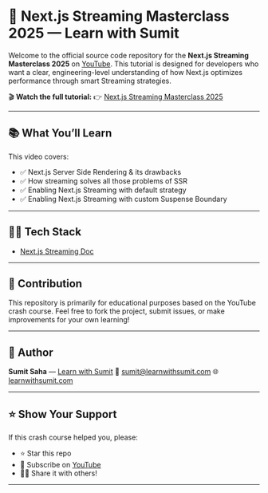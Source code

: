 # 🚀 Next.js Streaming Masterclass 2025 — Learn with Sumit

Welcome to the official source code repository for the **Next.js Streaming Masterclass 2025** on [YouTube](https://youtube.com/@LearnwithSumit). This tutorial is designed for developers who want a clear, engineering-level understanding of how Next.js optimizes performance through smart Streaming strategies.

🎬 **Watch the full tutorial:**
👉 [Next.js Streaming Masterclass 2025](https://youtu.be/26fu7x8jv_U)

---

## 📚 What You’ll Learn

This video covers:

-   ✅ Next.js Server Side Rendering & its drawbacks
-   ✅ How streaming solves all those problems of SSR
-   ✅ Enabling Next.js Streaming with default strategy
-   ✅ Enabling Next.js Streaming with custom Suspense Boundary

---

## 🧑‍💻 Tech Stack

-   [Next.js Streaming Doc](https://nextjs.org/learn/dashboard-app/streaming)

---

## 🤝 Contribution

This repository is primarily for educational purposes based on the YouTube crash course. Feel free to fork the project, submit issues, or make improvements for your own learning!

---

## 🧠 Author

**Sumit Saha** — [Learn with Sumit](https://youtube.com/@LearnwithSumit)
📧 [sumit@learnwithsumit.com](mailto:sumit@learnwithsumit.com)
🌐 [learnwithsumit.com](https://learnwithsumit.com)

---

## ⭐ Show Your Support

If this crash course helped you, please:

-   ⭐ Star this repo
-   🍿 Subscribe on [YouTube](https://youtube.com/@LearnwithSumit)
-   🧑‍🏫 Share it with others!

---
